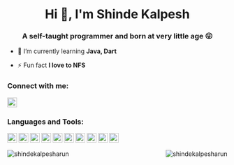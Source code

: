 <h1 align="center">Hi 👋, I'm Shinde Kalpesh</h1>

<h3 align="center">A self-taught programmer and born at very little age 😜</h3>

- 🌱 I’m currently learning **Java, Dart**

- ⚡ Fun fact **I love to NFS**

### Connect with me:

<a href="https://www.linkedin.com/in/kalpesh-shinde-9875b7120" target="blank"><img src="https://cdn.jsdelivr.net/npm/simple-icons@3.0.1/icons/linkedin.svg" alt="shindekalpesharun" height="22" width="22" /></a>

### Languages and Tools:

<p align="left">
  <img src="https://www.vectorlogo.zone/logos/dartlang/dartlang-icon.svg" alt="dart" width="22" height="22"/> 
  <img src="https://www.vectorlogo.zone/logos/java/java-icon.svg" alt="dart" width="22" height="22"/> 
  <img src="https://www.vectorlogo.zone/logos/kotlinlang/kotlinlang-icon.svg" alt="dart" width="22" height="22"/> 
  <img src="https://www.vectorlogo.zone/logos/flutterio/flutterio-icon.svg" alt="dart" width="22" height="22"/> 
  <img src="https://www.vectorlogo.zone/logos/android/android-official.svg" alt="dart" width="22" height="22"/> 
  <img src="https://www.vectorlogo.zone/logos/laravel/laravel-icon.svg" alt="dart" width="22" height="22"/> 
  <img src="https://www.vectorlogo.zone/logos/djangoproject/djangoproject-icon.svg" alt="dart" width="22" height="22"/> 
  <img src="https://www.vectorlogo.zone/logos/pocoo_flask/pocoo_flask-icon.svg" alt="dart" width="22" height="22"/> 
  <img src="https://www.vectorlogo.zone/logos/git-scm/git-scm-icon.svg" alt="dart" width="22" height="22"/> 
  <img src="https://www.vectorlogo.zone/logos/figma/figma-icon.svg" alt="dart" width="22" height="22"/> 
</p>

<p><img align="left" src="https://github-readme-stats.vercel.app/api/top-langs/?username=shindekalpesharun&layout=compact&hide=html" alt="shindekalpesharun"/></p>

<p>&nbsp;<img align="right" src="https://github-readme-stats.vercel.app/api?username=shindekalpesharun&show_icons=true" alt="shindekalpesharun"/></p>

<!---
- 👀 I’m interested in ...
- 🌱 I’m currently learning ...
- 💞️ I’m looking to collaborate on ...
- 📫 How to reach me ...

shindekalpesharun/shindekalpesharun is a ✨ special ✨ repository because its `README.md` (this file) appears on your GitHub profile.
You can click the Preview link to take a look at your changes.
--->
